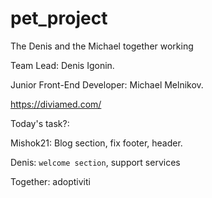 # pet_project
The Denis and the Michael together working

Team Lead: Denis Igonin.

Junior Front-End Developer: Michael Melnikov.

https://diviamed.com/


Today's task?:

Mishok21: Blog section,  fix footer, header.

Denis: `welcome section`, support services

Together: adoptiviti